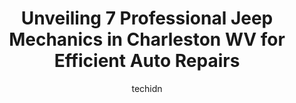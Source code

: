 ---
layout: ampstory
image: https://images.unsplash.com/photo-1618156903850-a0277427c567?ixlib=rb-4.0.3&ixid=MnwxMjA3fDB8MHxwaG90by1wYWdlfHx8fGVufDB8fHx8&auto=format&fit=crop&w=640&h=853&q=80
author: techidn
featured: false
description: When it comes to finding reliable automotive experts in Charleston WV, USA, look no further than the 7 best Jeep Mechanic in the area. With their exceptional skills and dedication to providi
title: Unveiling 7 Professional Jeep Mechanics in Charleston WV for Efficient Auto Repairs
cover:
   title: Unveiling 7 Professional Jeep Mechanics in Charleston WV for Efficient Auto Repairs
   subtitle: Rickpate
   background: https://images.unsplash.com/photo-1618156903850-a0277427c567?ixlib=rb-4.0.3&ixid=MnwxMjA3fDB8MHxwaG90by1wYWdlfHx8fGVufDB8fHx8&auto=format&fit=crop&w=640&h=853&q=80

pages: 
 - layout: thirds
   top: <h1>#1 Up the Creek Auto Repair and Towing</h1>
   bottom: "<p>We needed an emergency repair when on vacation.  Up the creek auto repair squeezed us in same day even though they were extremely busy and had our truck back to us in les</p>"
   background: https://www.knot35.com/toplist/wp-content/uploads/2023/06/best-jeep-mechanic-1-in-charleston-wv-1685836402.jpeg
   backgroundblur: true
 - layout: thirds
   top: <h1>#2 Bigley Auto</h1>
   bottom: "<p>2360 Pennsylvania Ave, Charleston, WV 25302, United States</p>"
   background: https://www.knot35.com/toplist/wp-content/uploads/2023/06/best-jeep-mechanic-2-in-charleston-wv-1685836402.jpeg
   cta:
      link: https://www.knot35.com/toplist/unveiling-7-professional-jeep-mechanics-in-charleston-wv-for-efficient-auto-repairs/
      text: Unveiling 7 Professional Jeep Mechanics in Charleston WV for Efficient Auto Repairs
 - layout: thirds
   top: <h1>#3 JP Auto Repair</h1>
   bottom: "<p>516 Russell St, Charleston, WV 25302, United States</p>"
   background: https://www.knot35.com/toplist/wp-content/uploads/2023/06/best-jeep-mechanic-3-in-charleston-wv-1685836402.jpeg
   cta:
      link: https://www.knot35.com/toplist/unveiling-7-professional-jeep-mechanics-in-charleston-wv-for-efficient-auto-repairs/
      text: Unveiling 7 Professional Jeep Mechanics in Charleston WV for Efficient Auto Repairs
 - layout: thirds
   top: <h1>#4 Almost Heaven Auto Repair</h1>
   bottom: "<p>12 Commercial Dr, Charleston, WV 25311, United States</p>"
   background: https://images.unsplash.com/photo-1567360425618-1594206637d2?ixlib=rb-4.0.3&ixid=MnwxMjA3fDB8MHxwaG90by1wYWdlfHx8fGVufDB8fHx8&auto=format&fit=crop&w=640&h=853&q=80
   cta:
      link: https://www.knot35.com/toplist/unveiling-7-professional-jeep-mechanics-in-charleston-wv-for-efficient-auto-repairs/
      text: Unveiling 7 Professional Jeep Mechanics in Charleston WV for Efficient Auto Repairs
 - layout: thirds
   top: <h1>#5 Link Automotive</h1>
   bottom: "<p>312 21st St W, Charleston, WV 25387, United States</p>"
   background: https://images.unsplash.com/photo-1518640467707-6811f4a6ab73?ixlib=rb-4.0.3&ixid=MnwxMjA3fDB8MHxwaG90by1wYWdlfHx8fGVufDB8fHx8&auto=format&fit=crop&w=640&h=853&q=80
   cta:
      link: https://www.knot35.com/toplist/unveiling-7-professional-jeep-mechanics-in-charleston-wv-for-efficient-auto-repairs/
      text: Unveiling 7 Professional Jeep Mechanics in Charleston WV for Efficient Auto Repairs
 - layout: thirds
   top: <h1>#6 Woodys Auto and Custom Exhaust</h1>
   bottom: "<p>2425 Hampshire Dr, Charleston, WV 25387, United States</p>"
   background: https://images.unsplash.com/photo-1489694553447-4c9339da310d?ixlib=rb-4.0.3&ixid=MnwxMjA3fDB8MHxwaG90by1wYWdlfHx8fGVufDB8fHx8&auto=format&fit=crop&w=640&h=853&q=80
   cta:
      link: https://www.knot35.com/toplist/unveiling-7-professional-jeep-mechanics-in-charleston-wv-for-efficient-auto-repairs/
      text: Unveiling 7 Professional Jeep Mechanics in Charleston WV for Efficient Auto Repairs
 - layout: thirds
   top: <h1>#7 Village Auto Repair</h1>
   bottom: "<p>1599 Jackson St, Charleston, WV 25311, United States</p>"
   background: https://images.unsplash.com/photo-1509114397022-ed747cca3f65?ixlib=rb-4.0.3&ixid=MnwxMjA3fDB8MHxwaG90by1wYWdlfHx8fGVufDB8fHx8&auto=format&fit=crop&w=640&h=853&q=80
   cta:
      link: https://www.knot35.com/toplist/unveiling-7-professional-jeep-mechanics-in-charleston-wv-for-efficient-auto-repairs/
      text: Unveiling 7 Professional Jeep Mechanics in Charleston WV for Efficient Auto Repairs
 - layout: thirds
   middle: Continue reading...
   background: https://images.unsplash.com/photo-1489648022186-8f49310909a0?ixlib=rb-4.0.3&ixid=MnwxMjA3fDB8MHxwaG90by1wYWdlfHx8fGVufDB8fHx8&auto=format&fit=crop&w=640&h=853&q=80
   cta:
      link: https://www.knot35.com/toplist/unveiling-7-professional-jeep-mechanics-in-charleston-wv-for-efficient-auto-repairs/
      text: Unveiling 7 Professional Jeep Mechanics in Charleston WV for Efficient Auto Repairs
      
---